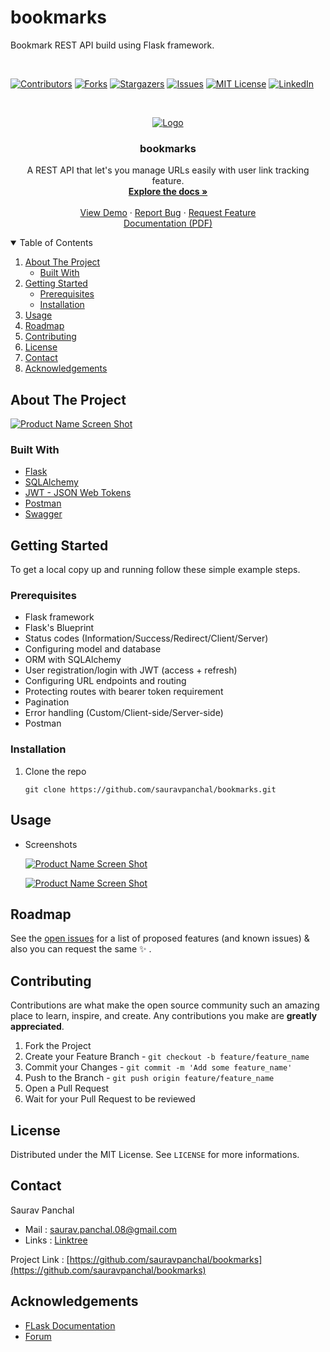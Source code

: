 # bookmarks
Bookmark REST API build using Flask framework.

<br>

[![Contributors][contributors-shield]][contributors-url]
[![Forks][forks-shield]][forks-url]
[![Stargazers][stars-shield]][stars-url]
[![Issues][issues-shield]][issues-url]
[![MIT License][license-shield]][license-url]
[![LinkedIn][linkedin-shield]][linkedin-url]
  
<!-- PROJECT LOGO -->
<br />
<p align="center">
  <a href="https://github.com/sauravpanchal/bookmarks">
    <img src="icon.png" alt="Logo">
  </a>

  <h3 align="center">bookmarks</h3>

  <p align="center">
    A REST API that let's you manage URLs easily with user link tracking feature.
    <br />
    <a href="https://github.com/sauravpanchal/bookmarks"><strong>Explore the docs »</strong></a>
    <br />
    <br />
    <a href="https://github.com/sauravpanchal/bookmarks">View Demo</a>
    ·
    <a href="https://github.com/sauravpanchal/bookmarks/issues">Report Bug</a>
    ·
    <a href="https://github.com/sauravpanchal/bookmarks/issues">Request Feature</a>
    <br>
    <a href="https://drive.google.com/file/d/1eJrLKLZVTRR-fjv9sG0_y_-Va2hvzxyk/view?usp=sharing">Documentation (PDF)</a>
  </p>
</p>

<!-- TABLE OF CONTENTS -->
<details open="open">
  <summary>Table of Contents</summary>
  <ol>
    <li>
      <a href="#about-the-project">About The Project</a>
      <ul>
        <li><a href="#built-with">Built With</a></li>
      </ul>
    </li>
    <li>
      <a href="#getting-started">Getting Started</a>
      <ul>
        <li><a href="#prerequisites">Prerequisites</a></li>
        <li><a href="#installation">Installation</a></li>
      </ul>
    </li>
    <li><a href="#usage">Usage</a></li>
    <li><a href="#roadmap">Roadmap</a></li>
    <li><a href="#contributing">Contributing</a></li>
    <li><a href="#license">License</a></li>
    <li><a href="#contact">Contact</a></li>
    <li><a href="#acknowledgements">Acknowledgements</a></li>
  </ol>
</details>

<!-- ABOUT THE PROJECT -->
## About The Project

[![Product Name Screen Shot][product-screenshot-1]](https://github.com/sauravpanchal/bookmarks)

### Built With
* [Flask](https://flask.palletsprojects.com/en/2.1.x/)
* [SQLAlchemy](https://www.sqlalchemy.org/library.html#reference)
* [JWT - JSON Web Tokens](https://flask-jwt-extended.readthedocs.io/en/stable/)
* [Postman](https://learning.postman.com/docs/getting-started/introduction/)
* [Swagger](https://swagger.io/docs/)

<!-- GETTING STARTED -->
## Getting Started
To get a local copy up and running follow these simple example steps.

### Prerequisites
* Flask framework
* Flask's Blueprint
* Status codes (Information/Success/Redirect/Client/Server)
* Configuring model and database
* ORM with SQLAlchemy
* User registration/login with JWT (access + refresh)
* Configuring URL endpoints and routing
* Protecting routes with bearer token requirement
* Pagination
* Error handling (Custom/Client-side/Server-side)
* Postman

### Installation
1. Clone the repo
   ```
   git clone https://github.com/sauravpanchal/bookmarks.git
   ```
<!-- 2. Install flask module
   ```
   pip install Flask
   ``` -->
<!-- 3. Install PyQt graph module
   ```
   pip install pyqtgraph
   ```
4. _(Optional but Recommended)_ Install PyQt5 tools to get Qt desiner
   ```
   pip install pyqt5-tools
   ```
   The "designer.exe" will be installed in 
   ```
   ...Lib\site-packages\pyqt5_tools
   ```
   (You can also create shortcut for the same to access it more easily.) -->
  
  
<!-- USAGE EXAMPLES -->
## Usage
<!-- * After successful installation you can just run the python script `FCFS_DS_Simulator.py` just like any other you would.
  ```
  python FCFS_DS_Simulator.py
  ``` -->
* Screenshots
  
  [![Product Name Screen Shot][product-screenshot-2]](https://github.com/sauravpanchal/bookmarks)
  
  [![Product Name Screen Shot][product-screenshot-3]](https://github.com/sauravpanchal/bookmarks)

<!-- ROADMAP -->
## Roadmap
See the [open issues](https://github.com/sauravpanchal/bookmarks/issues) for a list of proposed features (and known issues) & also you can request the same :sparkles: .


<!-- CONTRIBUTIONS -->
## Contributing
Contributions are what make the open source community such an amazing place to learn, inspire, and create. Any contributions you make are **greatly appreciated**.

1. Fork the Project
2. Create your Feature Branch - `git checkout -b feature/feature_name`
3. Commit your Changes - `git commit -m 'Add some feature_name'`
4. Push to the Branch - `git push origin feature/feature_name`
5. Open a Pull Request
6. Wait for your Pull Request to be reviewed

<!-- LICENSE -->
## License
Distributed under the MIT License. See `LICENSE` for more informations.

<!-- CONTACT -->
## Contact
Saurav Panchal 
- Mail : saurav.panchal.08@gmail.com
- Links : [Linktree](https://linktr.ee/sauravpanchal)

Project Link : [https://github.com/sauravpanchal/bookmarks](https://github.com/sauravpanchal/bookmarks)

<!-- ACKNOWLEDGEMENTS -->
## Acknowledgements
* [FLask Documentation](https://flask.palletsprojects.com/en/2.1.x/)
* [Forum](https://stackoverflow.com/)

[contributors-shield]: https://img.shields.io/github/contributors/sauravpanchal/bookmarks.svg?style=for-the-badge&color=brightgreen
[contributors-url]: https://github.com/sauravpanchal/bookmarks/graphs/contributors
[forks-shield]: https://img.shields.io/github/forks/sauravpanchal/bookmarks?style=for-the-badge
[forks-url]: https://github.com/sauravpanchal/bookmarks/network/members
[issues-shield]: https://img.shields.io/github/issues/sauravpanchal/bookmarks?style=for-the-badge
[issues-url]: https://github.com/sauravpanchal/bookmarks/issues
[stars-shield]: https://img.shields.io/github/stars/sauravpanchal/bookmarks?style=for-the-badge
[stars-url]: https://github.com/sauravpanchal/bookmarks/stargazers
[license-shield]: https://img.shields.io/github/license/sauravpanchal/bookmarks?style=for-the-badge
[license-url]: https://github.com/sauravpanchal/LICENSE
[linkedin-shield]: https://img.shields.io/badge/-LinkedIn-black.svg?style=for-the-badge&logo=linkedin&colorB=555
[linkedin-url]: https://linkedin.com/in/sauravpanchal
[product-screenshot-1]: product-images/product-image-1.PNG
[product-screenshot-2]: product-images/product-image-2.PNG
[product-screenshot-3]: product-images/product-image-3.PNG